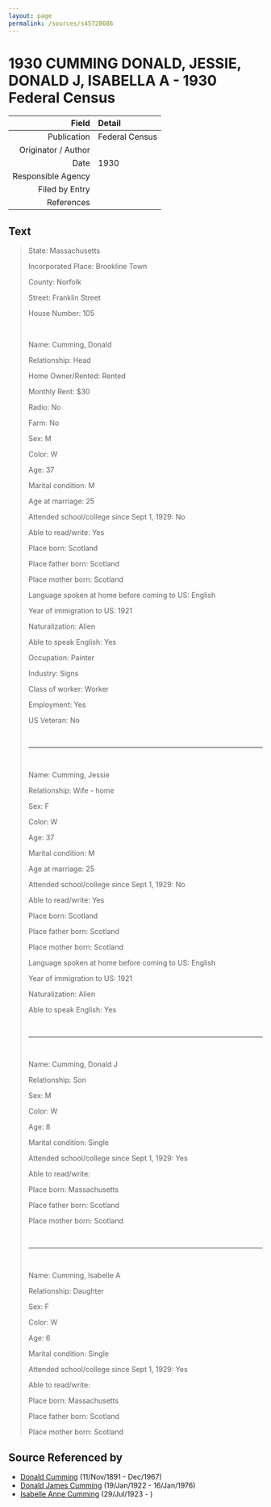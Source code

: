 ```yaml
---
layout: page
permalink: /sources/s45728686
---
```


# 1930 CUMMING DONALD, JESSIE, DONALD J, ISABELLA A - 1930 Federal Census

Field | Detail
---:|:---
Publication | Federal Census
Originator / Author | 
Date | 1930
Responsible Agency | 
Filed by Entry | 
References | 

## Text

> State: Massachusetts
>
> Incorporated Place: Brookline Town
>
> County: Norfolk
>
> Street: Franklin Street
>
> House Number: 105
>
> <br/>
>
> Name: Cumming, Donald
>
> Relationship: Head
>
> Home Owner/Rented: Rented
>
> Monthly Rent: $30
>
> Radio: No
>
> Farm: No
>
> Sex: M
>
> Color: W
>
> Age: 37
>
> Marital condition: M
>
> Age at marriage: 25 
>
> Attended school/college since Sept 1, 1929: No
>
> Able to read/write: Yes
>
> Place born: Scotland
>
> Place father born: Scotland
>
> Place mother born: Scotland
>
> Language spoken at home before coming to US: English
>
> Year of immigration to US: 1921
>
> Naturalization: Alien
>
> Able to speak English: Yes
>
> Occupation: Painter
>
> Industry: Signs
>
> Class of worker: Worker
>
> Employment: Yes
>
> US Veteran: No
>
> <br/>
>
> ---
>
> <br/>
>
> Name: Cumming, Jessie
>
> Relationship: Wife - home
>
> Sex: F
>
> Color: W
>
> Age: 37
>
> Marital condition: M
>
> Age at marriage: 25 
>
> Attended school/college since Sept 1, 1929: No
>
> Able to read/write: Yes
>
> Place born: Scotland
>
> Place father born: Scotland
>
> Place mother born: Scotland
>
> Language spoken at home before coming to US: English
>
> Year of immigration to US: 1921
>
> Naturalization: Alien
>
> Able to speak English: Yes
>
> <br/>
>
> ---
>
> <br/>
>
> Name: Cumming, Donald J
>
> Relationship: Son
>
> Sex: M
>
> Color: W
>
> Age: 8
>
> Marital condition: Single
>
> Attended school/college since Sept 1, 1929: Yes
>
> Able to read/write: 
>
> Place born: Massachusetts
>
> Place father born: Scotland
>
> Place mother born: Scotland
>
> <br/>
>
> ---
>
> <br/>
>
> Name: Cumming, Isabelle A
>
> Relationship: Daughter
>
> Sex: F
>
> Color: W
>
> Age: 6
>
> Marital condition: Single
>
> Attended school/college since Sept 1, 1929: Yes
>
> Able to read/write: 
>
> Place born: Massachusetts
>
> Place father born: Scotland
>
> Place mother born: Scotland
>

## Source Referenced by

* [Donald Cumming](../people/@11846578@-donald-cumming-b1891-11-11-d1967-12.md) (11/Nov/1891 - Dec/1967)
* [Donald James Cumming](../people/@42110198@-donald-james-cumming-b1922-1-19-d1976-1-16.md) (19/Jan/1922 - 16/Jan/1976)
* [Isabelle Anne Cumming](../people/@44164031@-isabelle-anne-cumming-b1923-7-29-d.md) (29/Jul/1923 - )
